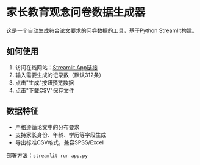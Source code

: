 # 家长教育观念问卷数据生成器

这是一个自动生成符合论文要求的问卷数据的工具，基于Python Streamlit构建。

## 如何使用
1. 访问在线网站：[Streamlit App链接](https://your-app-name.streamlit.app)
2. 输入需要生成的记录数（默认312条）
3. 点击"生成"按钮预览数据
4. 点击"下载CSV"保存文件

## 数据特征
- 严格遵循论文中的分布要求
- 支持家长身份、年龄、学历等字段生成
- 导出标准CSV格式，兼容SPSS/Excel

部署方法：`streamlit run app.py`
